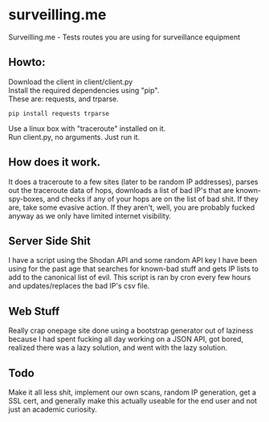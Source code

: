 # surveilling.me
Surveilling.me - Tests routes you are using for surveillance equipment

## Howto:
Download the client in client/client.py  
Install the required dependencies using "pip".  
These are: requests, and trparse.  
```
pip install requests trparse
```
Use a linux box with "traceroute" installed on it.  
Run client.py, no arguments. Just run it.

## How does it work.
It does a traceroute to a few sites (later to be random IP addresses), parses out the traceroute data of hops, downloads a list of bad IP's that are known-spy-boxes, and checks if any 
of your hops are on the list of bad shit. If they are, take some evasive action. If they aren't, well, you are probably fucked anyway as we only have limited internet visibility.

## Server Side Shit
I have a script using the Shodan API and some random API key I have been using for the past age that searches for known-bad stuff and gets IP lists to add to the canonical list of 
evil. This script is ran by cron every few hours and updates/replaces the bad IP's csv file.

## Web Stuff
Really crap onepage site done using a bootstrap generator out of laziness because I had spent fucking all day working on a JSON API, got bored, realized there was a lazy solution, and 
went with the lazy solution.

## Todo
Make it all less shit, implement our own scans, random IP generation, get a SSL cert, and generally make this actually useable for the end user and not just an academic curiosity.

